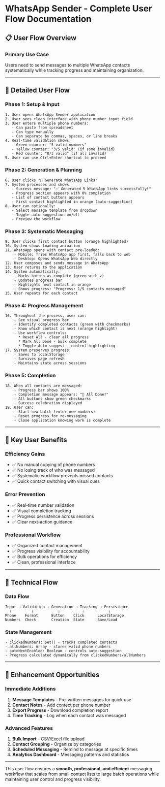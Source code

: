 # WhatsApp Sender - Complete User Flow Documentation

## 📋 **User Flow Overview**

### **Primary Use Case**
Users need to send messages to multiple WhatsApp contacts systematically while tracking progress and maintaining organization.

---

## 🔄 **Detailed User Flow**

### **Phase 1: Setup & Input**
```
1. User opens WhatsApp Sender application
2. User sees clean interface with phone number input field
3. User enters multiple phone numbers:
   - Can paste from spreadsheet
   - Can type manually
   - Can separate by commas, spaces, or line breaks
4. Real-time validation shows:
   - Green counter: "5 valid numbers"
   - Yellow counter: "3/5 valid" (if some invalid)
   - Red counter: "0/3 valid" (if all invalid)
5. User can use Ctrl+Enter shortcut to proceed
```

### **Phase 2: Generation & Planning**
```
6. User clicks "🚀 Generate WhatsApp Links"
7. System processes and shows:
   - Success message: "✅ Generated 5 WhatsApp links successfully!"
   - Progress section appears with 0% completion
   - List of contact buttons appears
   - First contact highlighted in orange (auto-suggestion)
8. User can optionally:
   - Select message template from dropdown
   - Toggle auto-suggestion on/off
   - Preview the workflow
```

### **Phase 3: Systematic Messaging**
```
9. User clicks first contact button (orange highlighted)
10. System shows loading animation
11. WhatsApp opens with contact pre-loaded:
    - Mobile: Tries WhatsApp app first, falls back to web
    - Desktop: Opens WhatsApp Web directly
12. User composes and sends message in WhatsApp
13. User returns to the application
14. System automatically:
    - Marks button as complete (green with ✓)
    - Updates progress bar
    - Highlights next contact in orange
    - Shows progress: "Progress: 1/5 contacts messaged"
15. User repeats for each contact
```

### **Phase 4: Progress Management**
```
16. Throughout the process, user can:
    - See visual progress bar
    - Identify completed contacts (green with checkmarks)
    - Know which contact is next (orange highlight)
    - Use workflow controls:
      * Reset All - clear all progress
      * Mark All Done - bulk complete
      * Toggle Auto-suggest - control highlighting
17. System preserves progress:
    - Saves to localStorage
    - Survives page refresh
    - Maintains state across sessions
```

### **Phase 5: Completion**
```
18. When all contacts are messaged:
    - Progress bar shows 100%
    - Completion message appears: "🎉 All Done!"
    - All buttons show green checkmarks
    - Success celebration displayed
19. User can:
    - Start new batch (enter new numbers)
    - Reset progress for re-messaging
    - Close application knowing work is complete
```

---

## 🎯 **Key User Benefits**

### **Efficiency Gains**
- ✅ No manual copying of phone numbers
- ✅ No losing track of who was messaged
- ✅ Systematic workflow prevents missed contacts
- ✅ Quick contact switching with visual cues

### **Error Prevention**
- ✅ Real-time number validation
- ✅ Visual completion tracking
- ✅ Progress persistence across sessions
- ✅ Clear next-action guidance

### **Professional Workflow**
- ✅ Organized contact management
- ✅ Progress visibility for accountability
- ✅ Bulk operations for efficiency
- ✅ Clean, professional interface

---

## 🔧 **Technical Flow**

### **Data Flow**
```
Input → Validation → Generation → Tracking → Persistence
  ↓         ↓           ↓          ↓           ↓
Phone    Format      Button    Click      LocalStorage
Numbers  Check       Creation  State      Save/Load
```

### **State Management**
```
- clickedNumbers: Set() - tracks completed contacts
- allNumbers: Array - stores valid phone numbers
- autoNextEnabled: Boolean - controls auto-suggestion
- Progress calculated dynamically from clickedNumbers/allNumbers
```

---

## 🚀 **Enhancement Opportunities**

### **Immediate Additions**
1. **Message Templates** - Pre-written messages for quick use
2. **Contact Notes** - Add context per phone number
3. **Export Progress** - Download completion report
4. **Time Tracking** - Log when each contact was messaged

### **Advanced Features**
1. **Bulk Import** - CSV/Excel file upload
2. **Contact Grouping** - Organize by categories
3. **Scheduled Messaging** - Remind to message at specific times
4. **Analytics Dashboard** - Messaging patterns and statistics

---

This user flow ensures a **smooth, professional, and efficient** messaging workflow that scales from small contact lists to large batch operations while maintaining user control and progress visibility.
